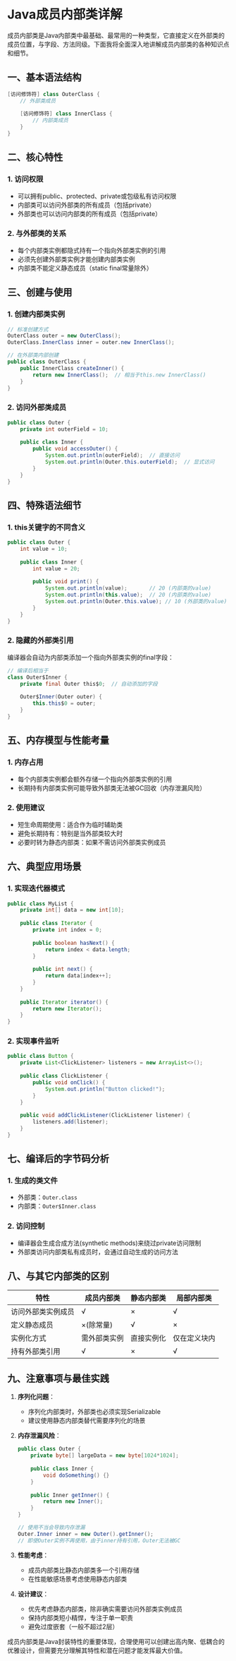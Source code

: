 # Java成员内部类详解

成员内部类是Java内部类中最基础、最常用的一种类型，它直接定义在外部类的成员位置，与字段、方法同级。下面我将全面深入地讲解成员内部类的各种知识点和细节。

## 一、基本语法结构

```java
[访问修饰符] class OuterClass {
    // 外部类成员
    
    [访问修饰符] class InnerClass {
        // 内部类成员
    }
}
```

## 二、核心特性

### 1. 访问权限
- 可以拥有public、protected、private或包级私有访问权限
- 内部类可以访问外部类的所有成员（包括private）
- 外部类也可以访问内部类的所有成员（包括private）

### 2. 与外部类的关系
- 每个内部类实例都隐式持有一个指向外部类实例的引用
- 必须先创建外部类实例才能创建内部类实例
- 内部类不能定义静态成员（static final常量除外）

## 三、创建与使用

### 1. 创建内部类实例
```java
// 标准创建方式
OuterClass outer = new OuterClass();
OuterClass.InnerClass inner = outer.new InnerClass();

// 在外部类内部创建
public class OuterClass {
    public InnerClass createInner() {
        return new InnerClass();  // 相当于this.new InnerClass()
    }
}
```

### 2. 访问外部类成员
```java
public class Outer {
    private int outerField = 10;
    
    public class Inner {
        public void accessOuter() {
            System.out.println(outerField);  // 直接访问
            System.out.println(Outer.this.outerField);  // 显式访问
        }
    }
}
```

## 四、特殊语法细节

### 1. this关键字的不同含义
```java
public class Outer {
    int value = 10;
    
    public class Inner {
        int value = 20;
        
        public void print() {
            System.out.println(value);       // 20 (内部类的value)
            System.out.println(this.value);  // 20 (内部类的value)
            System.out.println(Outer.this.value); // 10 (外部类的value)
        }
    }
}
```

### 2. 隐藏的外部类引用
编译器会自动为内部类添加一个指向外部类实例的final字段：
```java
// 编译后相当于
class Outer$Inner {
    private final Outer this$0;  // 自动添加的字段
    
    Outer$Inner(Outer outer) {
        this.this$0 = outer;
    }
}
```

## 五、内存模型与性能考量

### 1. 内存占用
- 每个内部类实例都会额外存储一个指向外部类实例的引用
- 长期持有内部类实例可能导致外部类无法被GC回收（内存泄漏风险）

### 2. 使用建议
- 短生命周期使用：适合作为临时辅助类
- 避免长期持有：特别是当外部类较大时
- 必要时转为静态内部类：如果不需访问外部类实例成员

## 六、典型应用场景

### 1. 实现迭代器模式
```java
public class MyList {
    private int[] data = new int[10];
    
    public class Iterator {
        private int index = 0;
        
        public boolean hasNext() {
            return index < data.length;
        }
        
        public int next() {
            return data[index++];
        }
    }
    
    public Iterator iterator() {
        return new Iterator();
    }
}
```

### 2. 实现事件监听
```java
public class Button {
    private List<ClickListener> listeners = new ArrayList<>();
    
    public class ClickListener {
        public void onClick() {
            System.out.println("Button clicked!");
        }
    }
    
    public void addClickListener(ClickListener listener) {
        listeners.add(listener);
    }
}
```

## 七、编译后的字节码分析

### 1. 生成的类文件
- 外部类：`Outer.class`
- 内部类：`Outer$Inner.class`

### 2. 访问控制
- 编译器会生成合成方法(synthetic methods)来绕过private访问限制
- 外部类访问内部类私有成员时，会通过自动生成的访问方法

## 八、与其它内部类的区别

| 特性                | 成员内部类       | 静态内部类       | 局部内部类       |
|---------------------|----------------|----------------|----------------|
| 访问外部类实例成员   | √              | ×              | √              |
| 定义静态成员         | ×(除常量)       | √              | ×              |
| 实例化方式           | 需外部类实例     | 直接实例化      | 仅在定义块内     |
| 持有外部类引用       | √              | ×              | √              |

## 九、注意事项与最佳实践

1. **序列化问题**：
   - 序列化内部类时，外部类也必须实现Serializable
   - 建议使用静态内部类替代需要序列化的场景

2. **内存泄漏风险**：
   ```java
   public class Outer {
       private byte[] largeData = new byte[1024*1024];
       
       public class Inner {
           void doSomething() {}
       }
       
       public Inner getInner() {
           return new Inner();
       }
   }
   
   // 使用不当会导致内存泄漏
   Outer.Inner inner = new Outer().getInner();
   // 即使Outer实例不再使用，由于inner持有引用，Outer无法被GC
   ```

3. **性能考虑**：
   - 成员内部类比静态内部类多一个引用存储
   - 在性能敏感场景考虑使用静态内部类

4. **设计建议**：
   - 优先考虑静态内部类，除非确实需要访问外部类实例成员
   - 保持内部类短小精悍，专注于单一职责
   - 避免过度嵌套（一般不超过2层）

成员内部类是Java封装特性的重要体现，合理使用可以创建出高内聚、低耦合的优雅设计，但需要充分理解其特性和潜在问题才能发挥最大价值。